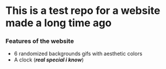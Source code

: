 # This is a test repo for a website made a long time ago

### Features of the website
- 6 randomized backgrounds gifs with aesthetic colors
- A clock (**_real special i know_**)
